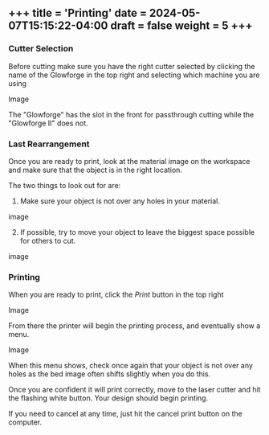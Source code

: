 +++
title = 'Printing'
date = 2024-05-07T15:15:22-04:00
draft = false
weight = 5
+++
---

### Cutter Selection

Before cutting make sure you have the right cutter selected by clicking the name of the Glowforge in the top right and selecting which machine you are using

Image

The "Glowforge" has the slot in the front for passthrough cutting while the "Glowforge II" does not.

### Last Rearrangement

Once you are ready to print, look at the material image on the workspace and make sure that the object is in the right location.

The two things to look out for are:

1. Make sure your object is not over any holes in your material.

image

2. If possible, try to move your object to leave the biggest space possible for others to cut.

image

### Printing

When you are ready to print, click the *Print* button in the top right

Image

From there the printer will begin the printing process, and eventually show a menu. 

Image

When this menu shows, check once again that your object is not over any holes as the bed image often shifts slightly when you do this.

Once you are confident it will print correctly, move to the laser cutter and hit the flashing white button. Your design should begin printing.

If you need to cancel at any time, just hit the cancel print button on the computer.